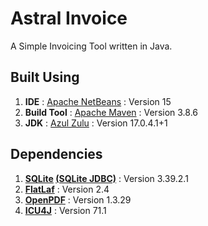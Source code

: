 # Astral Invoice

A Simple Invoicing Tool written in Java.

## Built Using

1. **IDE** : [Apache NetBeans](https://netbeans.apache.org/) : Version 15
2. **Build Tool** : [Apache Maven](https://maven.apache.org/) : Version 3.8.6
3. **JDK** : [Azul Zulu](https://www.azul.com/downloads/) : Version 17.0.4.1+1

## Dependencies

1. **[SQLite](https://www.sqlite.org/) [(SQLite JDBC)](https://github.com/xerial/sqlite-jdbc)** : Version 3.39.2.1
2. **[FlatLaf](https://www.formdev.com/flatlaf/)** : Version 2.4
3. **[OpenPDF](https://github.com/LibrePDF/OpenPDF)** : Version 1.3.29
4. **[ICU4J](https://icu.unicode.org/)** : Version 71.1
